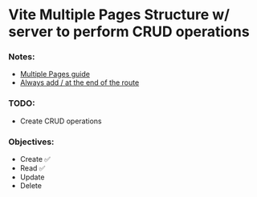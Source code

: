 # Vite Multiple Pages Structure w/ server to perform CRUD operations

### Notes:

- [Multiple Pages guide](https://vitejs.dev/guide/build.html#multi-page-app)
- [Always add / at the end of the route](https://stackoverflow.com/questions/77498366/how-do-i-setup-a-multi-page-app-using-vite)

### TODO:
- Create CRUD operations

### Objectives:
- Create ✅
- Read ✅
- Update
- Delete
